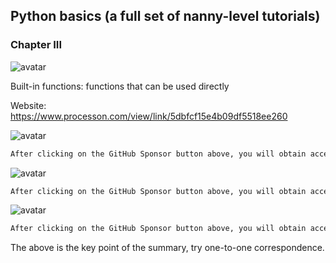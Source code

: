 ##  Python basics (a full set of nanny-level tutorials) 

###  Chapter III 

![avatar]( 22f7bf71a9144f3284dbafd9d15ee9e8.png) 

 Built-in functions: functions that can be used directly  

Website: https://www.processon.com/view/link/5dbfcf15e4b09df5518ee260 

![avatar]( 9c459b8b16e046d1a6d713570ae6a866.png) 

 ```python  
After clicking on the GitHub Sponsor button above, you will obtain access permissions to my private code repository ( https://github.com/slowlon/my_code_bar ) to view this blog code. By searching the code number of this blog, you can find the code you need, code number is: 2024020309574541254
 ```  
![avatar]( 6c040e7901e74d84b8b2c4d322de60fa.png) 

 ```python  
After clicking on the GitHub Sponsor button above, you will obtain access permissions to my private code repository ( https://github.com/slowlon/my_code_bar ) to view this blog code. By searching the code number of this blog, you can find the code you need, code number is: 2024020309574541254
 ```  
![avatar]( dc7e91f24a5c4a9097564eafca7693e9.png) 

 ```python  
After clicking on the GitHub Sponsor button above, you will obtain access permissions to my private code repository ( https://github.com/slowlon/my_code_bar ) to view this blog code. By searching the code number of this blog, you can find the code you need, code number is: 2024020309574541254
 ```  
The above is the key point of the summary, try one-to-one correspondence. 

